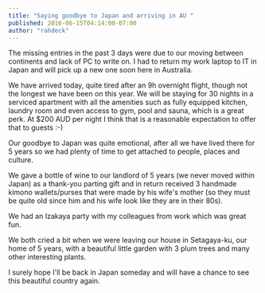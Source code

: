 ```yaml
---
title: "Saying goodbye to Japan and arriving in AU "
published: 2016-06-15T04:14:00-07:00
author: "rahdeck"
---
```

The missing entries in the past 3 days were due to our moving between continents and lack of PC to write on. I had to return my work laptop to IT in Japan and will pick up a new one soon here in Australia.

We have arrived today, quite tired after an 9h overnight flight, though not the longest we have been on this year. We will be staying for 30 nights in a serviced apartment with all the amenities such as fully equipped kitchen, laundry room and even access to gym, pool and sauna, which is a great perk. At $200 AUD per night I think that is a reasonable expectation to offer that to guests :-)

Our goodbye to Japan was quite emotional, after all we have lived there for 5 years so we had plenty of time to get attached to people, places and culture.

We gave a bottle of wine to our landlord of 5 years (we never moved within Japan) as a thank-you parting gift and in return received 3 handmade kimono wallets/purses that were made by his wife's mother (so they must be quite old since him and his wife look like they are in their 80s).

We had an Izakaya party with my colleagues from work which was great fun.

We both cried a bit when we were leaving our house in Setagaya-ku, our home of 5 years, with a beautiful little garden with 3 plum trees and many other interesting plants.

I surely hope I'll be back in Japan someday and will have a chance to see this beautiful country again.